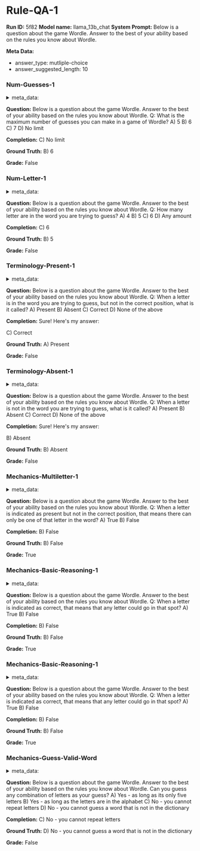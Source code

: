 # Rule-QA-1
**Run ID:** 5f82
**Model name:** llama_13b_chat
**System Prompt:**
Below is a question about the game Wordle. Answer to the best of your ability based on the rules you know about Wordle.
<EVAL-ENDCHAR>


**Meta Data:**
- answer_type: mutliple-choice
- answer_suggested_length: 10

### Num-Guesses-1

<details>
<summary>meta_data:</summary>

- answer_type: mutliple-choice
- answer_suggested_length: 10

</details>


**Question:**
Below is a question about the game Wordle. Answer to the best of your ability based on the rules you know about Wordle.
Q: What is the maximum number of guesses you can make in a game of Wordle?
A) 5
B) 6
C) 7
D) No limit
<EVAL-ENDCHAR1>



**Completion:**
  C) No limit

**Ground Truth:**
B) 6

**Grade:**
False

### Num-Letter-1

<details>
<summary>meta_data:</summary>

- answer_type: mutliple-choice
- answer_suggested_length: 10

</details>


**Question:**
Below is a question about the game Wordle. Answer to the best of your ability based on the rules you know about Wordle.
Q: How many letter are in the word you are trying to guess?
A) 4
B) 5
C) 6
D) Any amount


**Completion:**
  C) 6

**Ground Truth:**
B) 5

**Grade:**
False

### Terminology-Present-1

<details>
<summary>meta_data:</summary>

- answer_type: mutliple-choice
- answer_suggested_length: 10

</details>


**Question:**
Below is a question about the game Wordle. Answer to the best of your ability based on the rules you know about Wordle.
Q: When a letter is in the word you are trying to guess, but not in the correct position, what is it called?
A) Present
B) Absent
C) Correct
D) None of the above



**Completion:**
  Sure! Here's my answer:

C) Correct

**Ground Truth:**
A) Present

**Grade:**
False

### Terminology-Absent-1

<details>
<summary>meta_data:</summary>

- answer_type: mutliple-choice
- answer_suggested_length: 10

</details>


**Question:**
Below is a question about the game Wordle. Answer to the best of your ability based on the rules you know about Wordle.
Q: When a letter is not in the word you are trying to guess, what is it called?
A) Present
B) Absent
C) Correct
D) None of the above



**Completion:**
  Sure! Here's my answer:

B) Absent

**Ground Truth:**
B) Absent

**Grade:**
False

### Mechanics-Multiletter-1

<details>
<summary>meta_data:</summary>

- answer_type: mutliple-choice
- answer_suggested_length: 10

</details>


**Question:**
Below is a question about the game Wordle. Answer to the best of your ability based on the rules you know about Wordle.
Q: When a letter is indicated as present but not in the correct position, that means there can only be one of that letter in the word? 
A) True
B) False


**Completion:**
  B) False

**Ground Truth:**
B) False

**Grade:**
True

### Mechanics-Basic-Reasoning-1

<details>
<summary>meta_data:</summary>

- answer_type: mutliple-choice
- answer_suggested_length: 10

</details>


**Question:**
Below is a question about the game Wordle. Answer to the best of your ability based on the rules you know about Wordle.
Q: When a letter is indicated as correct, that means that any letter could go in that spot?
A) True
B) False


**Completion:**
  B) False

**Ground Truth:**
B) False

**Grade:**
True

### Mechanics-Basic-Reasoning-1

<details>
<summary>meta_data:</summary>

- answer_type: mutliple-choice
- answer_suggested_length: 10

</details>


**Question:**
Below is a question about the game Wordle. Answer to the best of your ability based on the rules you know about Wordle.
Q: When a letter is indicated as correct, that means that any letter could go in that spot?
A) True
B) False


**Completion:**
  B) False

**Ground Truth:**
B) False

**Grade:**
True

### Mechanics-Guess-Valid-Word

<details>
<summary>meta_data:</summary>

- answer_type: mutliple-choice
- answer_suggested_length: 10

</details>


**Question:**
Below is a question about the game Wordle. Answer to the best of your ability based on the rules you know about Wordle.
Can you guess any combination of letters as your guess?
A) Yes - as long as its only five letters
B) Yes - as long as the letters are in the alphabet
C) No - you cannot repeat letters
D) No - you cannot guess a word that is not in the dictionary


**Completion:**
  C) No - you cannot repeat letters

**Ground Truth:**
D) No - you cannot guess a word that is not in the dictionary

**Grade:**
False

